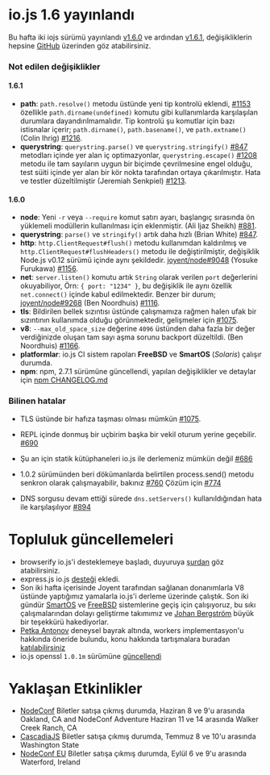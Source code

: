# io.js 1.6 yayınlandı
Bu hafta iki iojs sürümü yayınlandı [v1.6.0](https://iojs.org/dist/v1.6.0/) ve ardından  [v1.6.1](https://iojs.org/dist/v1.6.1/), değişikliklerin hepsine [GitHub](https://github.com/iojs/io.js/blob/v1.x/CHANGELOG.md) üzerinden göz atabilirsiniz.

### Not edilen değişiklikler

#### 1.6.1

* **path**: `path.resolve()` metodu üstünde yeni tip kontrolü eklendi, [#1153](https://github.com/iojs/io.js/pull/1153) özellikle `path.dirname(undefined)` komutu gibi kullanımlarda karşılaşılan durumlara dayandırılmamalıdır. Tip kontrolü şu komutlar için bazı istisnalar içerir; `path.dirname()`, `path.basename()`, ve `path.extname()` (Colin Ihrig) [#1216](https://github.com/iojs/io.js/pull/1216).
* **querystring**: `querystring.parse()` ve `querystring.stringify()` [#847](https://github.com/iojs/io.js/pull/847) metodları içinde yer alan iç optimazyonlar, `querystring.escape()` [#1208](https://github.com/iojs/io.js/issues/1208) metodu ile tam sayıların uygun bir biçimde çevrilmesine engel olduğu, test süiti içinde yer alan bir kör nokta tarafından ortaya çıkarılmıştır. Hata ve testler düzeltilmiştir (Jeremiah Senkpiel) [#1213](https://github.com/iojs/io.js/pull/1213).

#### 1.6.0

* **node**: Yeni `-r` veya `--require` komut satırı ayarı, başlangıç sırasında ön yüklemeli modüllerin kullanılması için eklenmiştir. (Ali Ijaz Sheikh) [#881](https://github.com/iojs/io.js/pull/881).
* **querystring**: `parse()` ve `stringify()` artık daha hızlı (Brian White) [#847](https://github.com/iojs/io.js/pull/847).
* **http**: `http.ClientRequest#flush()` metodu kullanımdan kaldırılmış ve `http.ClientRequest#flushHeaders()` metodu ile değiştirilmiştir, değişiklik Node.js v0.12 sürümü içinde aynı şekildedir. [joyent/node#9048](https://github.com/joyent/node/pull/9048) (Yosuke Furukawa) [#1156](https://github.com/iojs/io.js/pull/1156).
* **net**: `server.listen()` komutu artık `String` olarak verilen `port` değerlerini okuyabiliyor, Örn: `{ port: "1234" }`, bu değişiklik ile aynı özellik `net.connect()` içinde kabul edilmektedir. Benzer bir durum; [joyent/node#9268](https://github.com/joyent/node/pull/9268) (Ben Noordhuis) [#1116](https://github.com/iojs/io.js/pull/1116).
* **tls**: Bildirilen bellek sızıntısı üstünde çalışmamıza rağmen halen ufak bir sızıntının kullanımda olduğu görünmektedir, gelişmeler için [#1075](https://github.com/iojs/io.js/issues/1075).
* **v8**: `--max_old_space_size` değerine `4096` üstünden daha fazla bir değer verdiğinizde oluşan tam sayı aşma sorunu backport düzeltildi. (Ben Noordhuis) [#1166](https://github.com/iojs/io.js/pull/1166).
* **platformlar**: io.js CI sistem rapoları **FreeBSD** ve **SmartOS** (_Solaris_) çalışır durumda.
* **npm**: npm, 2.7.1 sürümüne güncellendi, yapılan değişiklikler ve detaylar için [npm CHANGELOG.md](https://github.com/npm/npm/blob/master/CHANGELOG.md#v271-2015-03-05)

### Bilinen hatalar

* TLS üstünde bir hafıza taşması olması mümkün [#1075](https://github.com/iojs/io.js/issues/1075).
* REPL içinde donmuş bir uçbirim başka bir vekil oturum yerine geçebilir. [#690](https://github.com/iojs/io.js/issues/690)
* Şu an için statik kütüphaneleri io.js ile derlemeniz mümkün değil [#686](https://github.com/iojs/io.js/issues/686)

* 1.0.2 sürümünden beri dökümanlarda belirtilen process.send() metodu senkron olarak çalışmayabilir, bakınız [#760](https://github.com/iojs/io.js/issues/760) Çözüm için [#774](https://github.com/iojs/io.js/issues/774)

* DNS sorgusu devam ettiği sürede `dns.setServers()` kullanıldığından hata ile karşılaşılıyor [#894](https://github.com/iojs/io.js/issues/894)

# Topluluk güncellemeleri

* browserify io.js'i desteklemeye başladı, duyuruya [şurdan](https://twitter.com/yosuke_furukawa/status/577150547850969088) göz atabilirsiniz.
* express.js io.js [desteği](https://github.com/strongloop/express/commit/165660811aa9ba5f3733a7b033894f3d9a9c5e60) ekledi.
* Son iki hafta içerisinde Joyent tarafından sağlanan donanımlarla V8 üstünde yaptığımız yamalarla io.js'i derleme üzerinde çalıştık. Son iki gündür [SmartOS](https://github.com/iojs/build/pull/64) ve [FreeBSD](https://github.com/iojs/io.js/pull/1167) sistemlerine geçiş için çalışıyoruz, bu sıkı çalışmalarından dolayı geliştirme takımımız ve [Johan Bergström](https://github.com/jbergstroem) büyük bir teşekkürü hakediyorlar.
* [Petka Antonov](https://github.com/petkaantonov) deneysel bayrak altında, workers implementasyon'u hakkında öneride bulundu, konu hakkında tartışmalara buradan [katılabilirsiniz](https://github.com/iojs/io.js/pull/1159)
* io.js openssl `1.0.1m` sürümüne [güncellendi](https://github.com/iojs/io.js/pull/1206) 

# Yaklaşan Etkinlikler

* [NodeConf](http://nodeconf.com/) Biletler satışa çıkmış durumda, Haziran 8 ve 9'u arasında Oakland, CA and NodeConf Adventure Haziran 11 ve 14 arasında Walker Creek Ranch, CA
* [CascadiaJS](http://2015.cascadiajs.com/) Biletler satışa çıkmış durumda, Temmuz 8 ve 10'u arasında Washington State
* [NodeConf EU](http://nodeconf.eu/) Biletler satışa çıkmış durumda, Eylül 6 ve  9'u arasında  Waterford, Ireland
